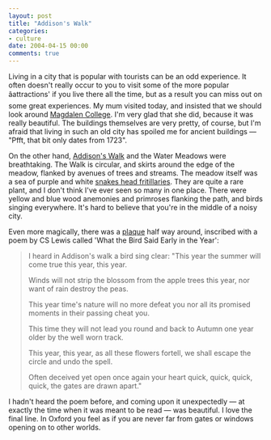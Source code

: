 ```yaml
---
layout: post
title: "Addison's Walk"
categories:
- culture
date: 2004-04-15 00:00
comments: true
---
```


<p>Living in a city that is popular with tourists can be an odd experience. It often doesn't really occur to you to visit some of the more popular âattractions' if you live there all the time, but as a result you can miss out on some great experiences. My mum visited today, and insisted that we should look around <a href="http://www.magd.ox.ac.uk/" title="Magdalen College, Oxford">Magdalen College</a>. I'm very glad that she did, because it was really beautiful. The buildings themselves are very pretty, of course, but I'm afraid that living in such an old city has spoiled me for ancient buildings &mdash; "Pfft, that bit only dates from 1723".</p>

<p>On the other hand, <a href="http://www.magd.ox.ac.uk/history/gardens.shtml" title="History of Magdalen College Gardens">Addison's Walk</a> and the Water Meadows were breathtaking. The Walk is circular, and skirts around the edge of the meadow, flanked by avenues of trees and streams. The meadow itself was a sea of purple and white <a href="http://www.plantphotography.com/SnakesHeadFritillary1709.htm" title="Snakes Head Fritillary">snakes head fritillaries</a>. They are quite a rare plant, and I don't think I've ever seen so many in one place. There were yellow and blue wood anemonies and primroses flanking the path, and birds singing everywhere. It's hard to believe that you're in the middle of a noisy city.</p>

<p>Even more magically, there was a <a href="http://www.ox.ac.uk/gazette/1997-8/weekly/280598/news/story_3.htm" title="Memorial plaque unveiled">plaque</a> half way around, inscribed with a poem by CS Lewis called 'What the Bird Said Early in the Year':</p>

<blockquote>
 <p>I heard in Addison's walk a bird sing clear:
"This year the summer will come true this year, this year.

 Winds will not strip the blossom from the apple trees
 this year, nor want of rain destroy the peas.

 This year time's nature will no more defeat you
 nor all its promised moments in their passing cheat you.

 This time they will not lead you round and back
 to Autumn one year older by the well worn track.

 This year, this year, as all these flowers fortell,
 we shall escape the circle and undo the spell.

 Often deceived yet open once again your heart
 quick, quick, quick, quick, the gates are drawn apart."</p>
</blockquote>

<p>I hadn't heard the poem before, and coming upon it unexpectedly &mdash; at exactly the time when it was meant to be read &mdash; was beautiful. I love the final line. In Oxford you feel as if you are never far from gates or windows opening on to other worlds.</p>
